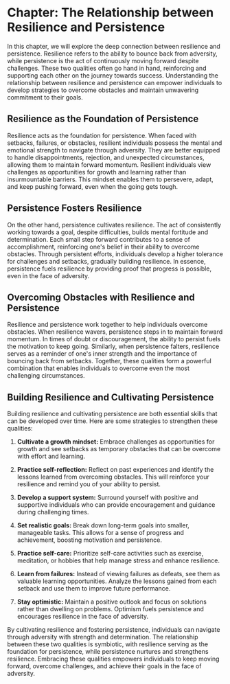 Chapter: The Relationship between Resilience and Persistence
============================================================

In this chapter, we will explore the deep connection between resilience and persistence. Resilience refers to the ability to bounce back from adversity, while persistence is the act of continuously moving forward despite challenges. These two qualities often go hand in hand, reinforcing and supporting each other on the journey towards success. Understanding the relationship between resilience and persistence can empower individuals to develop strategies to overcome obstacles and maintain unwavering commitment to their goals.

**Resilience as the Foundation of Persistence**
-----------------------------------------------

Resilience acts as the foundation for persistence. When faced with setbacks, failures, or obstacles, resilient individuals possess the mental and emotional strength to navigate through adversity. They are better equipped to handle disappointments, rejection, and unexpected circumstances, allowing them to maintain forward momentum. Resilient individuals view challenges as opportunities for growth and learning rather than insurmountable barriers. This mindset enables them to persevere, adapt, and keep pushing forward, even when the going gets tough.

**Persistence Fosters Resilience**
----------------------------------

On the other hand, persistence cultivates resilience. The act of consistently working towards a goal, despite difficulties, builds mental fortitude and determination. Each small step forward contributes to a sense of accomplishment, reinforcing one's belief in their ability to overcome obstacles. Through persistent efforts, individuals develop a higher tolerance for challenges and setbacks, gradually building resilience. In essence, persistence fuels resilience by providing proof that progress is possible, even in the face of adversity.

**Overcoming Obstacles with Resilience and Persistence**
--------------------------------------------------------

Resilience and persistence work together to help individuals overcome obstacles. When resilience wavers, persistence steps in to maintain forward momentum. In times of doubt or discouragement, the ability to persist fuels the motivation to keep going. Similarly, when persistence falters, resilience serves as a reminder of one's inner strength and the importance of bouncing back from setbacks. Together, these qualities form a powerful combination that enables individuals to overcome even the most challenging circumstances.

**Building Resilience and Cultivating Persistence**
---------------------------------------------------

Building resilience and cultivating persistence are both essential skills that can be developed over time. Here are some strategies to strengthen these qualities:

1. **Cultivate a growth mindset:** Embrace challenges as opportunities for growth and see setbacks as temporary obstacles that can be overcome with effort and learning.

2. **Practice self-reflection:** Reflect on past experiences and identify the lessons learned from overcoming obstacles. This will reinforce your resilience and remind you of your ability to persist.

3. **Develop a support system:** Surround yourself with positive and supportive individuals who can provide encouragement and guidance during challenging times.

4. **Set realistic goals:** Break down long-term goals into smaller, manageable tasks. This allows for a sense of progress and achievement, boosting motivation and persistence.

5. **Practice self-care:** Prioritize self-care activities such as exercise, meditation, or hobbies that help manage stress and enhance resilience.

6. **Learn from failures:** Instead of viewing failures as defeats, see them as valuable learning opportunities. Analyze the lessons gained from each setback and use them to improve future performance.

7. **Stay optimistic:** Maintain a positive outlook and focus on solutions rather than dwelling on problems. Optimism fuels persistence and encourages resilience in the face of adversity.

By cultivating resilience and fostering persistence, individuals can navigate through adversity with strength and determination. The relationship between these two qualities is symbiotic, with resilience serving as the foundation for persistence, while persistence nurtures and strengthens resilience. Embracing these qualities empowers individuals to keep moving forward, overcome challenges, and achieve their goals in the face of adversity.
